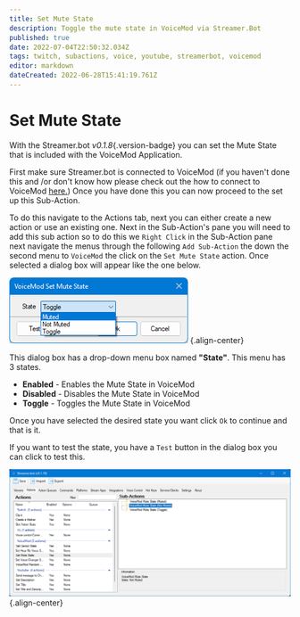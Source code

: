 ```yaml
---
title: Set Mute State
description: Toggle the mute state in VoiceMod via Streamer.Bot
published: true
date: 2022-07-04T22:50:32.034Z
tags: twitch, subactions, voice, youtube, streamerbot, voicemod
editor: markdown
dateCreated: 2022-06-28T15:41:19.761Z
---
```


# Set Mute State

With the Streamer.bot *v0.1.8*{.version-badge} you can set the Mute State that is included with the VoiceMod Application.

First make sure Streamer.bot is connected to VoiceMod (if you haven't done this and /or don't know how please check out the how to connect to VoiceMod [here.](/en/Integrations/VoiceMod)) Once you have done this you can now proceed to the set up this Sub-Action.


To do this navigate to the Actions tab, next you can either create a new action or use an existing one. Next in the Sub-Action's pane you will need to add this sub action so to do this we `Right Click` in the Sub-Action pane next navigate the menus through the following `Add Sub-Action` the down the second menu to `VoiceMod` the click on the `Set Mute State` action. Once selected a dialog box will appear like the one below.

![mute-state-toggle.png](/voicemod/mute-state-toggle.png) {.align-center}

This dialog box has a drop-down menu box named **"State"**. This menu has 3 states.

- **Enabled** - Enables the Mute State in VoiceMod
- **Disabled** - Disables the Mute State in VoiceMod
- **Toggle** - Toggles the Mute State in VoiceMod


Once you have selected the desired state you want click `Ok` to continue and that is it.

If you want to test the state, you have a `Test` button in the dialog box you can click to test this.

![mute-state-complete.png](/voicemod/mute-state-complete.png) {.align-center}